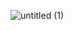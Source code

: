 ![untitled (1)](https://user-images.githubusercontent.com/48364609/169661092-7a4a5ef4-cb4d-4497-99ec-24ea3e7e27bd.png)
